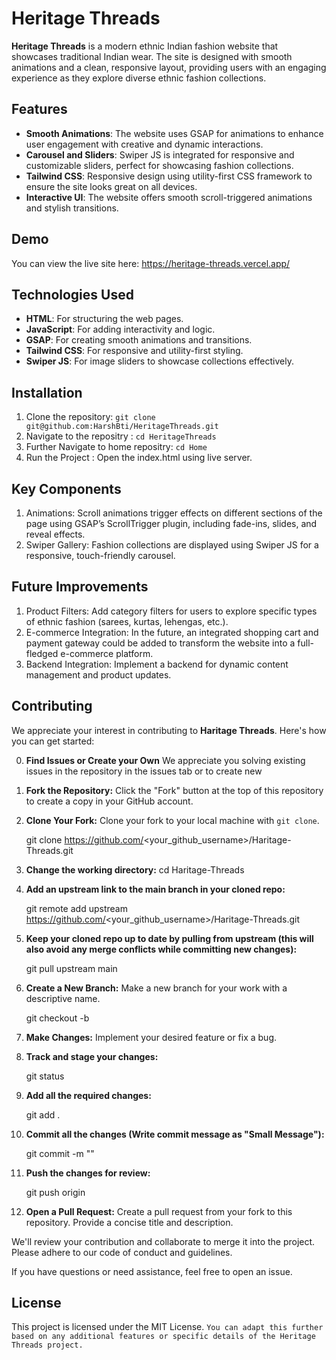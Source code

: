# Heritage Threads

**Heritage Threads** is a modern ethnic Indian fashion website that showcases traditional Indian wear. The site is designed with smooth animations and a clean, responsive layout, providing users with an engaging experience as they explore diverse ethnic fashion collections.

## Features

- **Smooth Animations**: The website uses GSAP for animations to enhance user engagement with creative and dynamic interactions.
- **Carousel and Sliders**: Swiper JS is integrated for responsive and customizable sliders, perfect for showcasing fashion collections.
- **Tailwind CSS**: Responsive design using utility-first CSS framework to ensure the site looks great on all devices.
- **Interactive UI**: The website offers smooth scroll-triggered animations and stylish transitions.

## Demo

You can view the live site here: https://heritage-threads.vercel.app/

## Technologies Used

- **HTML**: For structuring the web pages.
- **JavaScript**: For adding interactivity and logic.
- **GSAP**: For creating smooth animations and transitions.
- **Tailwind CSS**: For responsive and utility-first styling.
- **Swiper JS**: For image sliders to showcase collections effectively.

## Installation

1. Clone the repository: `git clone git@github.com:HarshBti/HeritageThreads.git`
2. Navigate to the repositry : `cd HeritageThreads`
3. Further Navigate to home repositry: `cd Home`
4. Run the Project : Open the index.html using live server.

## Key Components 

1. Animations: Scroll animations trigger effects on different sections of the page using GSAP’s ScrollTrigger plugin, including fade-ins, slides, and reveal effects.
2. Swiper Gallery: Fashion collections are displayed using Swiper JS for a responsive, touch-friendly carousel.

## Future Improvements

1. Product Filters: Add category filters for users to explore specific types of ethnic fashion (sarees, kurtas, lehengas, etc.).
2. E-commerce Integration: In the future, an integrated shopping cart and payment gateway could be added to transform the website into a full-fledged e-commerce platform.
3. Backend Integration: Implement a backend for dynamic content management and product updates.

## Contributing

We appreciate your interest in contributing to **Haritage Threads**. Here's how you can get started:


0. **Find Issues or Create your Own** We appreciate you solving existing issues in the repository in the issues tab or to create new

1. **Fork the Repository:** Click the "Fork" button at the top of this repository to create a copy in your GitHub account.


2. **Clone Your Fork:** Clone your fork to your local machine with `git clone`.

    git clone https://github.com/<your_github_username>/Haritage-Threads.git

3. **Change the working directory:**  cd Haritage-Threads

4. **Add an upstream link to the main branch in your cloned repo:**

    git remote add upstream https://github.com/<your_github_username>/Haritage-Threads.git

5. **Keep your cloned repo up to date by pulling from upstream (this will also avoid any merge conflicts while committing new changes):**

    git pull upstream main

6. **Create a New Branch:** Make a new branch for your work with a descriptive name.

    git checkout -b <branch-name>

7. **Make Changes:** Implement your desired feature or fix a bug.

8. **Track and stage your changes:**

    git status

9. **Add all the required changes:**

    git add .

10. **Commit all the changes (Write commit message as "Small Message"):**

    git commit -m "<your-commit-message>"

11. **Push the changes for review:**

    git push origin <branch-name>

12. **Open a Pull Request:** Create a pull request from your fork to this repository. Provide a concise title and description.

We'll review your contribution and collaborate to merge it into the project. Please adhere to our code of conduct and guidelines.

If you have questions or need assistance, feel free to open an issue.

## License

This project is licensed under the MIT License.
`You can adapt this further based on any additional features or specific details of the Heritage Threads project.`
